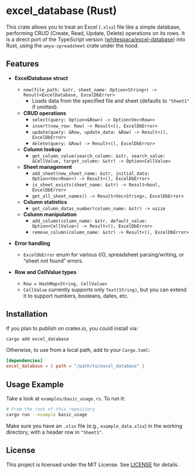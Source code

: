 # excel_database (Rust)

This crate allows you to treat an Excel (`.xlsx`) file like a simple database, performing CRUD (Create, Read, Update, Delete) operations on its rows. It is a direct port of the TypeScript version ([whitespaca/excel-database](https://github.com/whitespaca/excel-database)) into Rust, using the `umya-spreadsheet` crate under the hood.

## Features

- **ExcelDatabase struct**  
  - `new(file_path: &str, sheet_name: Option<String>) -> Result<ExcelDatabase, ExcelDbError>`  
    - Loads data from the specified file and sheet (defaults to `"Sheet1"` if omitted).  
  - **CRUD operations**  
    - `select(query: Option<&Row>) -> Option<Vec<Row>>`  
    - `insert(new_row: Row) -> Result<(), ExcelDbError>`  
    - `update(query: &Row, update_data: &Row) -> Result<(), ExcelDbError>`  
    - `delete(query: &Row) -> Result<(), ExcelDbError>`  
  - **Column lookup**  
    - `get_column_value(search_column: &str, search_value: &CellValue, target_column: &str) -> Option<CellValue>`  
  - **Sheet management**  
    - `add_sheet(new_sheet_name: &str, initial_data: Option<Vec<Row>>) -> Result<(), ExcelDbError>`  
    - `is_sheet_exists(sheet_name: &str) -> Result<bool, ExcelDbError>`  
    - `get_all_sheet_names() -> Result<Vec<String>, ExcelDbError>`  
  - **Column statistics**  
    - `get_column_datas_number(column_name: &str) -> usize`  
  - **Column manipulation**  
    - `add_column(column_name: &str, default_value: Option<CellValue>) -> Result<(), ExcelDbError>`  
    - `remove_column(column_name: &str) -> Result<(), ExcelDbError>`

- **Error handling**  
  - `ExcelDbError` enum for various I/O, spreadsheet parsing/writing, or “sheet not found” errors.

- **Row and CellValue types**  
  - `Row = HashMap<String, CellValue>`  
  - `CellValue` currently supports only `Text(String)`, but you can extend it to support numbers, booleans, dates, etc.

## Installation

If you plan to publish on crates.io, you could install via:

```bash
cargo add excel_database
```

Otherwise, to use from a local path, add to your `Cargo.toml`:

```toml
[dependencies]
excel_database = { path = "/path/to/excel_database" }
```

## Usage Example

Take a look at `examples/basic_usage.rs`. To run it:

```bash
# From the root of this repository
cargo run --example basic_usage
```

Make sure you have an `.xlsx` file (e.g., `example_data.xlsx`) in the working directory, with a header row in `"Sheet1"`.

## License

This project is licensed under the MIT License. See [LICENSE](LICENSE) for details.
